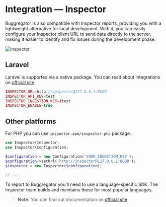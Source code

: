 # Integration — Inspector

Buggregator is also compatible with Inspector reports, providing you with a lightweight alternative for local
development. With it, you can easily configure your Inspector client URL to send data directly to the server, making it
easier to identify and fix issues during the development phase.

![inspector](https://github.com/buggregator/server/assets/773481/ab002ecf-e1dc-4433-90d4-0e42ff8c0ab3)

## Laravel

Laravel is supported via a native package. You can read about integrations
on [official site](https://docs.inspector.dev/laravel)

```php
INSPECTOR_URL=http://inspector@127.0.0.1:8000
INSPECTOR_API_KEY=test
INSPECTOR_INGESTION_KEY=1test
INSPECTOR_ENABLE=true
```

## Other platforms

For PHP you can use `inspector-apm/inspector-php` package.

```php
use Inspector\Inspector;
use Inspector\Configuration;

$configuration = new Configuration('YOUR_INGESTION_KEY');
$configuration->setUrl('http://inspector@127.0.0.1:8000');
$inspector = new Inspector($configuration);

// ...
```

To report to Buggregator you’ll need to use a language-specific SDK. The Inspector team builds and maintains these for
most popular languages.

> **Note:**
> You can find out documentation on [official site](https://docs.inspector.dev/)
